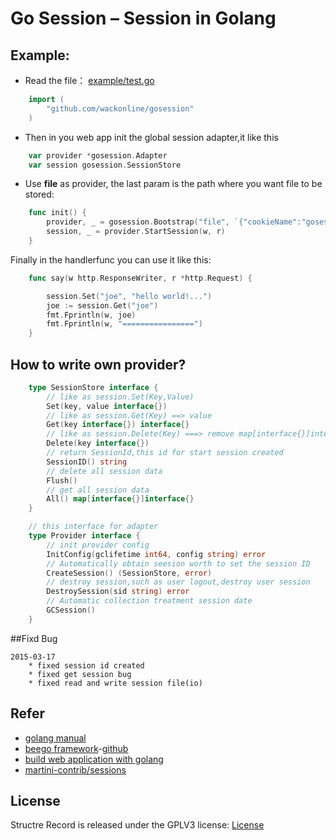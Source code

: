 # Go Session – Session in Golang


## Example:
* Read the file：
    [example/test.go](example/test.go)

```go
    import (
        "github.com/wackonline/gosession"
    )
```

* Then in you web app init the global session adapter,it like this

```go
    var provider *gosession.Adapter
    var session gosession.SessionStore
```

* Use **file** as provider, the last param is the path where you want file to be stored:

```go
    func init() {
        provider, _ = gosession.Bootstrap("file", `{"cookieName":"gosessionid","Gctime":3600,"ProviderConfig":"./tmp"}`)
        session, _ = provider.StartSession(w, r)
    }
```

Finally in the handlerfunc you can use it like this:

```go
    func say(w http.ResponseWriter, r *http.Request) {

        session.Set("joe", "hello world!...")
        joe := session.Get("joe")
        fmt.Fprintln(w, joe)
        fmt.Fprintln(w, "================")
    }

```

## How to write own provider?
```go
    type SessionStore interface {
        // like as session.Set(Key,Value)   
        Set(key, value interface{}) 
        // like as session.Get(Key) ==> value 
        Get(key interface{}) interface{} 
        // like as session.Delete(Key) ===> remove map[interface{}]interface{} index for Key's data
        Delete(key interface{}) 
        // return SessionId,this id for start session created
        SessionID() string 
        // delete all session data
        Flush() 
        // get all session data
        All() map[interface{}]interface{} 
    }

    // this interface for adapter
    type Provider interface {
        // init provider config
        InitConfig(gclifetime int64, config string) error 
        // Automatically obtain seesion worth to set the session ID
        CreateSession() (SessionStore, error) 
        // destroy session,such as user logout,destroy user session
        DestroySession(sid string) error 
        // Automatic collection treatment session date
        GCSession() 
    }
```

##Fixd Bug

    2015-03-17
        * fixed session id created
        * fixed get session bug
        * fixed read and write session file(io)


## Refer
*    [golang manual](http://golang.org)
*    [beego framework](http://beego.me)-[github](https://github.com/astaxie/beego)
*    [build web application with golang](https://github.com/astaxie/build-web-application-with-golang/blob/master/zh/06.1.md)
*    [martini-contrib/sessions](https://github.com/martini-contrib/sessions)

## License

Structre Record is released under the GPLV3 license:
    [License](https://github.com/wackonline/structrecord/blob/master/LICENSE)